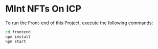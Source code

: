 # MInt NFTs On ICP


To run the Front-end of this Project, execute the following commands:

```bash
cd frontend
npm install
npm start
